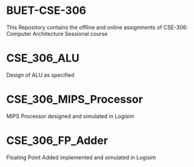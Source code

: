 # BUET-CSE-306
This Repository contains the offline and online assignments of CSE-306: Computer Architecture Sessional course

# CSE_306_ALU
Design of ALU as specified

# CSE_306_MIPS_Processor
MIPS Processor designed and simulated in Logisim

# CSE_306_FP_Adder
Floating Point Added implemented and simulated in Logisim

